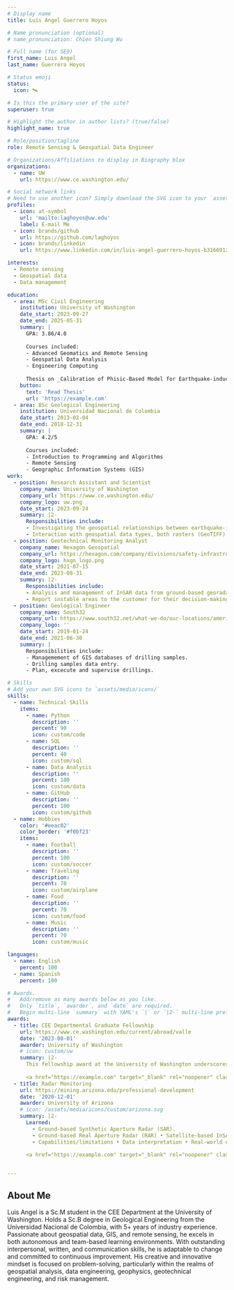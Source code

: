 ```yaml
---
# Display name
title: Luis Angel Guerrero Hoyos

# Name pronunciation (optional)
# name_pronunciation: Chien Shiung Wu

# Full name (for SEO)
first_name: Luis Angel
last_name: Guerrero Hoyos

# Status emoji
status:
  icon: 🛰

# Is this the primary user of the site?
superuser: true

# Highlight the author in author lists? (true/false)
highlight_name: true

# Role/position/tagline
role: Remote Sensing & Geospatial Data Engineer

# Organizations/Affiliations to display in Biography blox
organizations:
  - name: UW
    url: https://www.ce.washington.edu/

# Social network links
# Need to use another icon? Simply download the SVG icon to your `assets/media/icons/` folder.
profiles:
  - icon: at-symbol
    url: 'mailto:laghoyos@uw.edu'
    label: E-mail Me
  - icon: brands/github
    url: https://github.com/laghoyos
  - icon: brands/linkedin
    url: https://www.linkedin.com/in/luis-angel-guerrero-hoyos-b3166912a/

interests:
  - Remote sensing
  - Geospatial data
  - Data management

education:
  - area: MSc Civil Engineering
    institution: University of Washington
    date_start: 2023-09-27
    date_end: 2025-05-31
    summary: |
      GPA: 3.86/4.0
      
      Courses included:
      - Advanced Geomatics and Remote Sensing
      - Geospatial Data Analysis
      - Engineering Computing
      
      Thesis on _Calibration of Phisic-Based Model for Earthquake-induced Landslides Hazards_. Supervised by Prof. [Wartman](https://www.ce.washington.edu/facultyfinder/joseph-wartman).
    button:
      text: 'Read Thesis'
      url: 'https://example.com'
  - area: BSc Geological Engineering
    institution: Universidad Nacional de Colombia
    date_start: 2013-02-04
    date_end: 2018-12-31
    summary: |
      GPA: 4.2/5
      
      Courses included:
      - Introduction to Programming and Algorithms
      - Remote Sensing 
      - Geographic Information Systems (GIS)
work:
  - position: Research Assistant and Scientist
    company_name: University of Washington
    company_url: https://www.ce.washington.edu/
    company_logo: uw.png
    date_start: 2023-09-24
    summary: |2-
      Responsibilities include:
      - Investigating the geospatial relationships between earthquake-induced landslides and their reactivations.
      - Interaction with geospatial data types, both rasters (GeoTIFF) and vectors (GeoJSON, geopackage) and satellite imagery.
  - position: Geotechnical Monitoring Analyst
    company_name: Hexagon Geospatial
    company_url: https://hexagon.com/company/divisions/safety-infrastructure-geospatial
    company_logo: hxgn_logo.png
    date_start: 2021-07-15
    date_end: 2023-08-31
    summary: |2-
      Responsibilities include:
      - Analysis and management of InSAR data from ground-based georadars.
      - Report instable areas to the customer for their decision-making.
  - position: Geological Engineer
    company_name: South32
    company_url: https://www.south32.net/what-we-do/our-locations/americas/cerro-matoso
    company_logo: ''
    date_start: 2019-01-24
    date_end: 2021-06-30
    summary: |
      Responsibilities include:
      - Managemement of GIS databases of drilling samples.
      - Drilling samples data entry.
      - Plan, excecute and supervise drillings.

# Skills
# Add your own SVG icons to `assets/media/icons/`
skills:
  - name: Technical Skills
    items:
      - name: Python
        description: ''
        percent: 90
        icon: custom/code
      - name: SQL
        description: ''
        percent: 40
        icon: custom/sql
      - name: Data Analysis
        description: ''
        percent: 100
        icon: custom/data
      - name: GitHub
        description: ''
        percent: 100
        icon: custom/github
  - name: Hobbies
    color: '#eeac02'
    color_border: '#f0bf23'
    items:
      - name: Football
        description: ''
        percent: 100
        icon: custom/soccer
      - name: Traveling
        description: ''
        percent: 70
        icon: custom/airplane
      - name: Food
        description: ''
        percent: 70
        icon: custom/food
      - name: Music
        description: ''
        percent: 70
        icon: custom/music

languages:
  - name: English
    percent: 100
  - name: Spanish
    percent: 100

# Awards.
#   Add/remove as many awards below as you like.
#   Only `title`, `awarder`, and `date` are required.
#   Begin multi-line `summary` with YAML's `|` or `|2-` multi-line prefix and indent 2 spaces below.
awards:
  - title: CEE Departmental Graduate Fellowship
    url: https://www.ce.washington.edu/current/abroad/valle
    date: '2023-08-01'
    awarder: University of Washington
    # icon: custom/uw
    summary: |2-
      This fellowship award at the University of Washington underscores my expertise in geospatial data analysis, InSAR (Interferometric Synthetic Aperture Radar) techniques, and coding proficiency. My demonstrated skills in harnessing geospatial data and employing advanced remote sensing technologies like InSAR highlight your commitment to advancing knowledge in earth sciences and spatial analysis.
      
      <a href="https://example.com" target="_blank" rel="noopener" class="inline-flex items-center px-4 py-2 text-sm font-medium text-gray-900 bg-white border border-gray-200 rounded-lg hover:bg-gray-100 hover:text-primary-700 focus:z-10 focus:ring-4 focus:outline-none focus:ring-gray-200 focus:text-primary-700 dark:bg-gray-800 dark:text-gray-300 dark:border-gray-600 dark:hover:text-white dark:hover:bg-gray-700 dark:focus:ring-gray-700"><svg class="w-3.5 h-3.5 me-2.5" aria-hidden="true" xmlns="http://www.w3.org/2000/svg" fill="currentcolor" viewBox="0 0 20 20"><path d="M14.707 7.793a1 1 0 00-1.414.0L11 10.086V1.5a1 1 0 00-2 0v8.586L6.707 7.793A1 1 0 105.293 9.207l4 4a1 1 0 001.416.0l4-4a1 1 0 00-.002-1.414z"></path><path d="M18 12h-2.55l-2.975 2.975a3.5 3.5.0 01-4.95.0L4.55 12H2a2 2 0 00-2 2v4a2 2 0 002 2h16a2 2 0 002-2v-4a2 2 0 00-2-2zm-3 5a1 1 0 110-2 1 1 0 010 2z"></path></svg> See Certificate</a>
  - title: Radar Monitoring
    url: https://mining.arizona.edu/professional-development
    date: '2020-12-01'
    awarder: University of Arizona
    # icon: /assets/media/icons/custom/arizona.svg
    summary: |2-
      Learned:
        - Ground-based Synthetic Aperture Radar (SAR).
        - Ground-based Real Aperture Radar (RAR) • Satellite-based InSAR.
        - Capabilities/limitations • Data interpretation • Real-world examples and case studies.
      
      <a href="https://example.com" target="_blank" rel="noopener" class="inline-flex items-center px-4 py-2 text-sm font-medium text-gray-900 bg-white border border-gray-200 rounded-lg hover:bg-gray-100 hover:text-primary-700 focus:z-10 focus:ring-4 focus:outline-none focus:ring-gray-200 focus:text-primary-700 dark:bg-gray-800 dark:text-gray-300 dark:border-gray-600 dark:hover:text-white dark:hover:bg-gray-700 dark:focus:ring-gray-700"><svg class="w-3.5 h-3.5 me-2.5" aria-hidden="true" xmlns="http://www.w3.org/2000/svg" fill="currentcolor" viewBox="0 0 20 20"><path d="M14.707 7.793a1 1 0 00-1.414.0L11 10.086V1.5a1 1 0 00-2 0v8.586L6.707 7.793A1 1 0 105.293 9.207l4 4a1 1 0 001.416.0l4-4a1 1 0 00-.002-1.414z"></path><path d="M18 12h-2.55l-2.975 2.975a3.5 3.5.0 01-4.95.0L4.55 12H2a2 2 0 00-2 2v4a2 2 0 002 2h16a2 2 0 002-2v-4a2 2 0 00-2-2zm-3 5a1 1 0 110-2 1 1 0 010 2z"></path></svg> See Certificate</a>


---
```


## About Me

Luis Angel is a Sc.M student in the CEE Department at the University of Washington. Holds a Sc.B degree in Geological Engineering from the Universidad Nacional de Colombia, with 5+ years of industry experience. Passionate about geospatial data, GIS, and remote sensing, he excels in both autonomous and team-based learning environments. With outstanding interpersonal, written, and communication skills, he is adaptable to change and committed to continuous improvement. His creative and innovative mindset is focused on problem-solving, particularly within the realms of geospatial analysis, data engineering, geophysics, geotechnical engineering, and risk management.